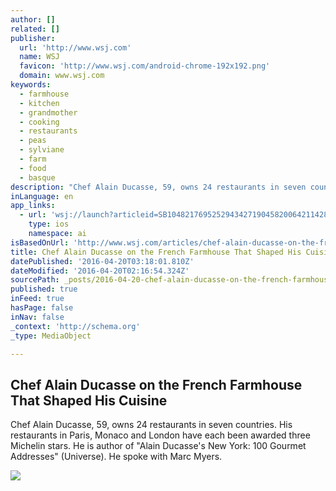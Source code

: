 ```yaml
---
author: []
related: []
publisher:
  url: 'http://www.wsj.com'
  name: WSJ
  favicon: 'http://www.wsj.com/android-chrome-192x192.png'
  domain: www.wsj.com
keywords:
  - farmhouse
  - kitchen
  - grandmother
  - cooking
  - restaurants
  - peas
  - sylviane
  - farm
  - food
  - basque
description: "Chef Alain Ducasse, 59, owns 24 restaurants in seven countries. His restaurants in Paris, Monaco and London have each been awarded three Michelin stars. He is author of \"Alain Ducasse's New York: 100 Gourmet Addresses\" (Universe). He spoke with Marc Myers."
inLanguage: en
app_links:
  - url: 'wsj://launch?articleid=SB10482176952529434271904582006421142841252&headline=Chef%20Alain%20Ducasse%20on%20the%20childhood%20farmhouse%20that%20shaped%20his%20cuisine&weburl=http://www.wsj.com/articles/SB10482176952529434271904582006421142841252'
    type: ios
    namespace: ai
isBasedOnUrl: 'http://www.wsj.com/articles/chef-alain-ducasse-on-the-french-farmhouse-that-shaped-his-cuisine-1461078569'
title: Chef Alain Ducasse on the French Farmhouse That Shaped His Cuisine
datePublished: '2016-04-20T03:18:01.810Z'
dateModified: '2016-04-20T02:16:54.324Z'
sourcePath: _posts/2016-04-20-chef-alain-ducasse-on-the-french-farmhouse-that-shaped-his-c.md
published: true
inFeed: true
hasPage: false
inNav: false
_context: 'http://schema.org'
_type: MediaObject

---
```

<article style=""><h1>Chef Alain Ducasse on the French Farmhouse That Shaped His Cuisine</h1><p>Chef Alain Ducasse, 59, owns 24 restaurants in seven countries. His restaurants in Paris, Monaco and London have each been awarded three Michelin stars. He is author of "Alain Ducasse's New York: 100 Gourmet Addresses" (Universe). He spoke with Marc Myers.</p><img src="https://si.wsj.net/public/resources/images/MN-AL822_DUCASS_FR_20160418155500.jpg" /></article>